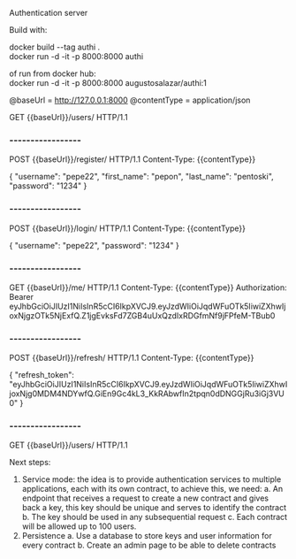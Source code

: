 Authentication server


Build with:

docker build --tag authi .   
docker run -d -it -p 8000:8000 authi
   
of run from docker hub:   
docker run -d -it -p 8000:8000 augustosalazar/authi:1   

@baseUrl = http://127.0.0.1:8000
@contentType = application/json


GET {{baseUrl}}/users/ HTTP/1.1

### ----------------- ###

POST {{baseUrl}}/register/ HTTP/1.1
Content-Type: {{contentType}}

{
    "username": "pepe22",
    "first_name": "pepon",
    "last_name": "pentoski",
    "password": "1234"
}

### ----------------- ###

POST {{baseUrl}}/login/ HTTP/1.1
Content-Type: {{contentType}}

{
    "username": "pepe22",
    "password": "1234"
}

### ----------------- ###

GET {{baseUrl}}/me/ HTTP/1.1
Content-Type: {{contentType}}
Authorization: Bearer eyJhbGciOiJIUzI1NiIsInR5cCI6IkpXVCJ9.eyJzdWIiOiJqdWFuOTk5IiwiZXhwIjoxNjgzOTk5NjExfQ.Z1jgEvksFd7ZGB4uUxQzdIxRDGfmNf9jFPfeM-TBub0

### ----------------- ###

POST {{baseUrl}}/refresh/ HTTP/1.1
Content-Type: {{contentType}}

{
    "refresh_token": "eyJhbGciOiJIUzI1NiIsInR5cCI6IkpXVCJ9.eyJzdWIiOiJqdWFuOTk5IiwiZXhwIjoxNjg0MDM4NDYwfQ.GiEn9Gc4kL3_KkRAbwfIn2tpqn0dDNGGjRu3iGj3VU0"
}

### ----------------- ###

GET {{baseUrl}}/users/ HTTP/1.1

Next steps:

1.	Service mode: the idea is to provide authentication services to multiple applications, each with its own contract, to achieve this, we need:
a.	An endpoint that receives a request to create a new contract and gives back a key, this key should be unique and serves to identify the contract 
b.	The key should be used in any subsequential request 
c.	Each contract will be allowed up to 100 users.
2.	Persistence
a.	Use a database to store keys and user information for every contract
b.	Create an admin page to be able to delete contracts



